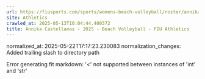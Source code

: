 ```yaml
---
url: https://fiusports.com/sports/womens-beach-volleyball/roster/annika-castellanos/11826/
site: Athletics
crawled_at: 2025-05-13T10:04:44.400372
title: Annika Castellanos - 2025 - Beach Volleyball - FIU Athletics
---
```

normalized_at: 2025-05-22T17:17:23.230083
normalization_changes: Added trailing slash to directory path

Error generating fit markdown: '<' not supported between instances of 'int' and 'str'